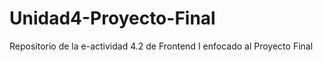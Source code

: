 # Unidad4-Proyecto-Final
Repositorio de la e-actividad 4.2 de Frontend I enfocado al Proyecto Final
